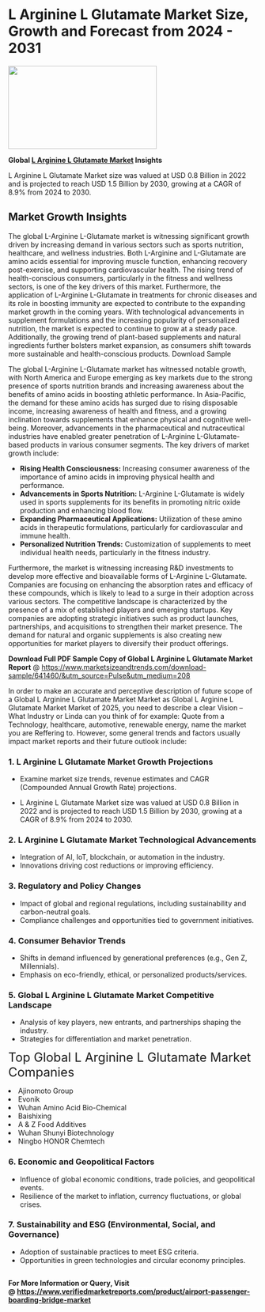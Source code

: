 <H1>L Arginine L Glutamate Market Size, Growth and Forecast from 2024 - 2031</H1><img class="aligncenter size-medium wp-image-584254" src="https://thirdeyenews.in/wp-content/uploads/2024/09/Global-Market-Research-300x168.jpeg" alt="" width="300" height="168" /><p><strong>Global&nbsp;<a href="https://www.marketsizeandtrends.com/download-sample/641460/&amp;utm_source=Pulse&amp;utm_medium=208">L Arginine L Glutamate Market</a> Insights</strong></p><p>L Arginine L Glutamate Market size was valued at USD 0.8 Billion in 2022 and is projected to reach USD 1.5 Billion by 2030, growing at a CAGR of 8.9% from 2024 to 2030.</p><p><h2>Market Growth Insights</h2> <p>The global L-Arginine L-Glutamate market is witnessing significant growth driven by increasing demand in various sectors such as sports nutrition, healthcare, and wellness industries. Both L-Arginine and L-Glutamate are amino acids essential for improving muscle function, enhancing recovery post-exercise, and supporting cardiovascular health. The rising trend of health-conscious consumers, particularly in the fitness and wellness sectors, is one of the key drivers of this market. Furthermore, the application of L-Arginine L-Glutamate in treatments for chronic diseases and its role in boosting immunity are expected to contribute to the expanding market growth in the coming years. With technological advancements in supplement formulations and the increasing popularity of personalized nutrition, the market is expected to continue to grow at a steady pace. Additionally, the growing trend of plant-based supplements and natural ingredients further bolsters market expansion, as consumers shift towards more sustainable and health-conscious products. Download Sample</p> <p>The global L-Arginine L-Glutamate market has witnessed notable growth, with North America and Europe emerging as key markets due to the strong presence of sports nutrition brands and increasing awareness about the benefits of amino acids in boosting athletic performance. In Asia-Pacific, the demand for these amino acids has surged due to rising disposable income, increasing awareness of health and fitness, and a growing inclination towards supplements that enhance physical and cognitive well-being. Moreover, advancements in the pharmaceutical and nutraceutical industries have enabled greater penetration of L-Arginine L-Glutamate-based products in various consumer segments. The key drivers of market growth include: <ul> <li><strong>Rising Health Consciousness:</strong> Increasing consumer awareness of the importance of amino acids in improving physical health and performance.</li> <li><strong>Advancements in Sports Nutrition:</strong> L-Arginine L-Glutamate is widely used in sports supplements for its benefits in promoting nitric oxide production and enhancing blood flow.</li> <li><strong>Expanding Pharmaceutical Applications:</strong> Utilization of these amino acids in therapeutic formulations, particularly for cardiovascular and immune health.</li> <li><strong>Personalized Nutrition Trends:</strong> Customization of supplements to meet individual health needs, particularly in the fitness industry.</li> </ul> Furthermore, the market is witnessing increasing R&D investments to develop more effective and bioavailable forms of L-Arginine L-Glutamate. Companies are focusing on enhancing the absorption rates and efficacy of these compounds, which is likely to lead to a surge in their adoption across various sectors. The competitive landscape is characterized by the presence of a mix of established players and emerging startups. Key companies are adopting strategic initiatives such as product launches, partnerships, and acquisitions to strengthen their market presence. The demand for natural and organic supplements is also creating new opportunities for market players to diversify their product offerings. </p><p><span class=""><strong>Download Full PDF Sample Copy of Global L Arginine L Glutamate Market Report</strong> @ <a href="https://www.marketsizeandtrends.com/download-sample/641460/&amp;utm_source=Pulse&amp;utm_medium=208" target="_blank">https://www.marketsizeandtrends.com/download-sample/641460/&amp;utm_source=Pulse&amp;utm_medium=208</a></span></p><p>In order to make an accurate and perceptive description of future scope of a Global&nbsp;L Arginine L Glutamate Market Market as Global&nbsp;L Arginine L Glutamate Market Market of 2025, you need to describe a clear Vision &ndash; What Industry or Linda can you think of for example: Quote from a Technology, healthcare, automotive, renewable energy, name the market you are Reffering to. However, some general trends and factors usually impact market reports and their future outlook include:</p><h3>1.&nbsp;<strong>L Arginine L Glutamate Market Growth Projections</strong></h3><ul><li>Examine market size trends, revenue estimates and CAGR (Compounded Annual Growth Rate) projections.</li><li><p>L Arginine L Glutamate Market size was valued at USD 0.8 Billion in 2022 and is projected to reach USD 1.5 Billion by 2030, growing at a CAGR of 8.9% from 2024 to 2030.</p></li></ul><h3>2.&nbsp;<strong>L Arginine L Glutamate Market Technological Advancements</strong></h3><ul><li>Integration of AI, IoT, blockchain, or automation in the industry.</li><li>Innovations driving cost reductions or improving efficiency.</li></ul><h3>3.&nbsp;<strong>Regulatory and Policy Changes</strong></h3><ul><li>Impact of global and regional regulations, including sustainability and carbon-neutral goals.</li><li>Compliance challenges and opportunities tied to government initiatives.</li></ul><h3>4.&nbsp;<strong>Consumer Behavior Trends</strong></h3><ul><li>Shifts in demand influenced by generational preferences (e.g., Gen Z, Millennials).</li><li>Emphasis on eco-friendly, ethical, or personalized products/services.</li></ul><h3>5.&nbsp;<strong>Global L Arginine L Glutamate Market Competitive Landscape</strong></h3><ul><li>Analysis of key players, new entrants, and partnerships shaping the industry.</li><li>Strategies for differentiation and market penetration.</li></ul><p data-pm-slice="1 1 []"><span style="color: inherit; font-family: inherit; font-size: 25px;">Top Global L Arginine L Glutamate Market Companies</span></p><div class="" data-test-id=""><p><li>Ajinomoto Group</li><li> Evonik</li><li> Wuhan Amino Acid Bio-Chemical</li><li> Baishixing</li><li> A & Z Food Additives</li><li> Wuhan Shunyi Biotechnology</li><li> Ningbo HONOR Chemtech</li></p></div><h3>6.&nbsp;<strong>Economic and Geopolitical Factors</strong></h3><ul><li>Influence of global economic conditions, trade policies, and geopolitical events.</li><li>Resilience of the market to inflation, currency fluctuations, or global crises.</li></ul><h3>7.&nbsp;<strong>Sustainability and ESG (Environmental, Social, and Governance)</strong></h3><ul><li>Adoption of sustainable practices to meet ESG criteria.</li><li>Opportunities in green technologies and circular economy principles.</li></ul><h2><strong style="font-size: 14px;">For More Information or Query, Visit @&nbsp;</strong><a style="background-color: #ffffff; font-size: 14px;" href="https://www.marketsizeandtrends.com/report/l-arginine-l-glutamate-market/" target="_blank">https://www.verifiedmarketreports.com/product/airport-passenger-boarding-bridge-market</a></h2>
